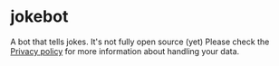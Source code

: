 # jokebot
A bot that tells jokes.
It's not fully open source (yet)
Please check the [Privacy policy](privacy.html) for more information about handling your data.
